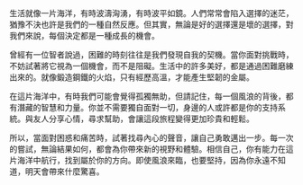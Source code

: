 生活就像一片海洋，有時波濤洶湧，有時波平如鏡。人們常常會陷入選擇的迷茫，猶豫不決也許是我們的一種自然反應。但其實，無論是好的選擇還是壞的選擇，對我們來說，每個決定都是一種成長的機會。

曾經有一位智者說過，困難的時刻往往是我們發現自我的契機。當你面對挑戰時，不妨試著將它視為一個機會，而不是阻礙。生活中的許多美好，都是通過困難磨練出來的。就像鍛造鋼鐵的火焰，只有經歷高溫，才能產生堅韌的金屬。

在這片海洋中，有時我們可能會覺得孤獨無助，但請記住，每一個風浪的背後，都有潛藏的智慧和力量。你並不需要獨自面對一切，身邊的人或許都是你的支持系統。與友人分享心情，尋求幫助，會讓這段旅程變得更加珍貴和輕鬆。

所以，當面對困惑和痛苦時，試著找尋內心的聲音，讓自己勇敢邁出一步。每一次的嘗試，無論結果如何，都會為你帶來新的視野和體驗。相信自己，你有能力在這片海洋中航行，找到屬於你的方向。即使風浪來臨，也要堅持，因為你永遠不知道，明天會帶來什麼驚喜。